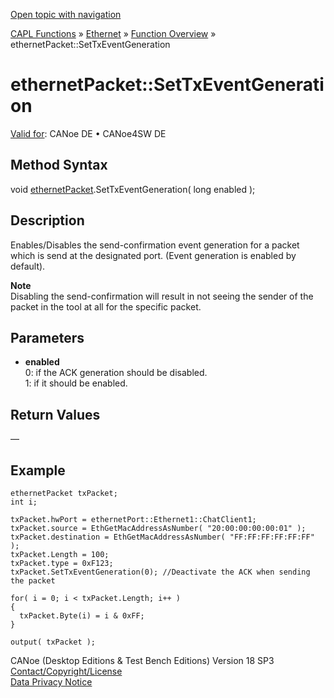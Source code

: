 [Open topic with navigation](../../../../../CANoeDEFamily.htm#Topics/CAPLFunctions/IP/Methods/CAPLfunctionSetTxEventGeneration.md)

[CAPL Functions](../../CAPLfunctions.md) » [Ethernet](../CAPLEthernetStartPage.md) » [Function Overview](../CAPLfunctionsIPOverview.md) » ethernetPacket::SetTxEventGeneration

# ethernetPacket::SetTxEventGeneration

[Valid for](../../../Shared/FeatureAvailability.md):  CANoe DE • CANoe4SW DE

## Method Syntax

void [ethernetPacket](../Objects/CAPLfunctionEthernetPacket.md).SetTxEventGeneration( long enabled );

## Description

Enables/Disables the send-confirmation event generation for a packet which is send at the designated port. (Event generation is enabled by default).

**Note**  
Disabling the send-confirmation will result in not seeing the sender of the packet in the tool at all for the specific packet.

## Parameters

- **enabled**  
  0: if the ACK generation should be disabled.  
  1: if it should be enabled.

## Return Values

—

## Example

```plaintext
ethernetPacket txPacket;
int i;

txPacket.hwPort = ethernetPort::Ethernet1::ChatClient1;
txPacket.source = EthGetMacAddressAsNumber( "20:00:00:00:00:01" );
txPacket.destination = EthGetMacAddressAsNumber( "FF:FF:FF:FF:FF:FF" );
txPacket.Length = 100;
txPacket.type = 0xF123;
txPacket.SetTxEventGeneration(0); //Deactivate the ACK when sending the packet

for( i = 0; i < txPacket.Length; i++ )
{
  txPacket.Byte(i) = i & 0xFF;
}

output( txPacket );
```

CANoe (Desktop Editions & Test Bench Editions) Version 18 SP3  
[Contact/Copyright/License](../../../Shared/ContactCopyrightLicense.md)  
[Data Privacy Notice](https://www.vector.com/int/en/company/get-info/privacy-policy/)
